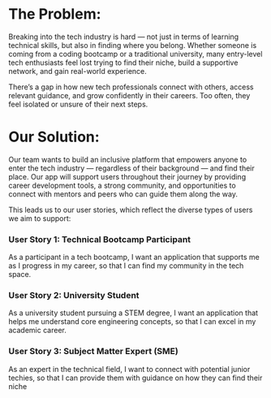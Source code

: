 # The Problem:
Breaking into the tech industry is hard — not just in terms of learning technical skills, but also in finding where you belong. Whether someone is coming from a coding bootcamp or a traditional university, many entry-level tech enthusiasts feel lost trying to find their niche, build a supportive network, and gain real-world experience.

There’s a gap in how new tech professionals connect with others, access relevant guidance, and grow confidently in their careers. Too often, they feel isolated or unsure of their next steps.

# Our Solution: 
Our team wants to build an inclusive platform that empowers anyone to enter the tech industry — regardless of their background — and find their place. Our app will support users throughout their journey by providing career development tools, a strong community, and opportunities to connect with mentors and peers who can guide them along the way.

This leads us to our user stories, which reflect the diverse types of users we aim to support:

### User Story 1: Technical Bootcamp Participant
As a participant in a tech bootcamp, I want an application that supports me as I progress in my career, so that I can find my community in the tech space.

### User Story 2: University Student
As a university student pursuing a STEM degree, I want an application that helps me understand core engineering concepts, so that I can excel in my academic career. 

### User Story 3: Subject Matter Expert (SME)
As an expert in the technical field, I want to connect with potential junior techies, so that I can provide them with guidance on how they can find their niche

